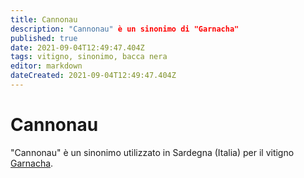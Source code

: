 ```yaml
---
title: Cannonau
description: "Cannonau" è un sinonimo di "Garnacha"
published: true
date: 2021-09-04T12:49:47.404Z
tags: vitigno, sinonimo, bacca nera
editor: markdown
dateCreated: 2021-09-04T12:49:47.404Z
---
```


# Cannonau
"Cannonau" è un sinonimo utilizzato in Sardegna (Italia) per il vitigno [Garnacha](/vitigni/Spagna/bacca-nera/garnacha).